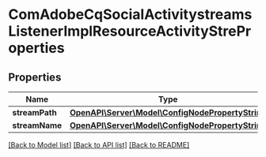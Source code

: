 # ComAdobeCqSocialActivitystreamsListenerImplResourceActivityStreProperties

## Properties
Name | Type | Description | Notes
------------ | ------------- | ------------- | -------------
**streamPath** | [**OpenAPI\Server\Model\ConfigNodePropertyString**](ConfigNodePropertyString.md) |  | [optional] 
**streamName** | [**OpenAPI\Server\Model\ConfigNodePropertyString**](ConfigNodePropertyString.md) |  | [optional] 

[[Back to Model list]](../README.md#documentation-for-models) [[Back to API list]](../README.md#documentation-for-api-endpoints) [[Back to README]](../README.md)


